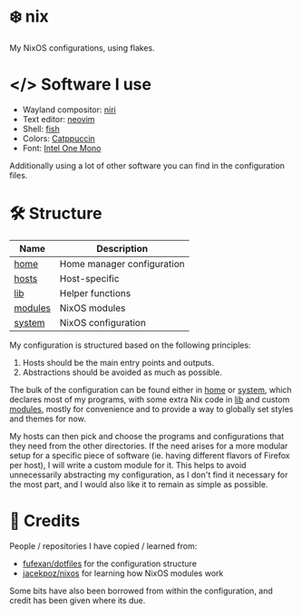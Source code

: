 # ❄️ nix

My NixOS configurations, using flakes.

# </> Software I use

- Wayland compositor: [niri](https://github.com/YaLTeR/niri)
- Text editor: [neovim](https://github.com/neovim/neovim)
- Shell: [fish](https://github.com/fish-shell/fish-shell)
- Colors: [Catppuccin](https://github.com/catppuccin/catppuccin)
- Font: [Intel One Mono](https://github.com/intel/intel-one-mono)

Additionally using a lot of other software you can find in the configuration files.

# 🛠️ Structure

| Name                | Description                |
| ------------------- | -------------------------- |
| [home](home/)       | Home manager configuration |
| [hosts](hosts/)     | Host-specific              |
| [lib](lib/)         | Helper functions           |
| [modules](modules/) | NixOS modules              |
| [system](system/)   | NixOS configuration        |

My configuration is structured based on the following principles:

1. Hosts should be the main entry points and outputs.
2. Abstractions should be avoided as much as possible.

The bulk of the configuration can be found either in [home](home/) or [system](system/), which declares most of my programs, with some extra Nix code in [lib](lib/) and custom [modules](modules/), mostly for convenience and to provide a way to globally set styles and themes for now.

My hosts can then pick and choose the programs and configurations that they need from the other directories. If the need arises for a more modular setup for a specific piece of software (ie. having different flavors of Firefox per host), I will write a custom module for it. This helps to avoid unnecessarily abstracting my configuration, as I don't find it necessary for the most part, and I would also like it to remain as simple as possible.

# 👥 Credits

People / repositories I have copied / learned from:

- [fufexan/dotfiles](https://github.com/fufexan/dotfiles) for the configuration structure
- [jacekpoz/nixos](https://git.jacekpoz.pl/poz/niksos) for learning how NixOS modules work

Some bits have also been borrowed from within the configuration, and credit has been given where its due.
